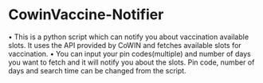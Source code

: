 # CowinVaccine-Notifier

•	This is a python script which can notify you about vaccination available slots. It uses the API provided by CoWIN and fetches available slots for vaccination. 
•	You can input your pin codes(multiple) and number of days you want to fetch and it will notify you about the slots. Pin code, number of days and search time can be changed from   the script.
